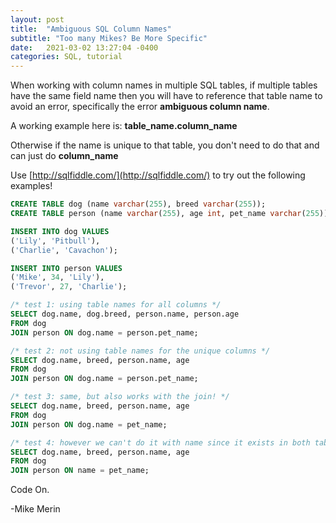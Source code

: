 ```yaml
---
layout: post
title:  "Ambiguous SQL Column Names"
subtitle: "Too many Mikes? Be More Specific"
date:   2021-03-02 13:27:04 -0400
categories: SQL, tutorial
---
```

When working with column names in multiple SQL tables, if multiple tables have the same field name then you will have to reference that table name to avoid an error, specifically the error **ambiguous column name**.
<!-- more-->
A working example here is: **table_name.column_name**

Otherwise if the name is unique to that table, you don't need to do that and can just do **column_name**

Use [http://sqlfiddle.com/](http://sqlfiddle.com/) to try out the following examples!

```sql
CREATE TABLE dog (name varchar(255), breed varchar(255));
CREATE TABLE person (name varchar(255), age int, pet_name varchar(255));

INSERT INTO dog VALUES
('Lily', 'Pitbull'),
('Charlie', 'Cavachon');

INSERT INTO person VALUES
('Mike', 34, 'Lily'),
('Trevor', 27, 'Charlie');

/* test 1: using table names for all columns */
SELECT dog.name, dog.breed, person.name, person.age
FROM dog
JOIN person ON dog.name = person.pet_name;

/* test 2: not using table names for the unique columns */
SELECT dog.name, breed, person.name, age
FROM dog
JOIN person ON dog.name = person.pet_name;

/* test 3: same, but also works with the join! */
SELECT dog.name, breed, person.name, age
FROM dog
JOIN person ON dog.name = pet_name;

/* test 4: however we can't do it with name since it exists in both tables  */
SELECT dog.name, breed, person.name, age
FROM dog
JOIN person ON name = pet_name;
```

Code On.

-Mike Merin
